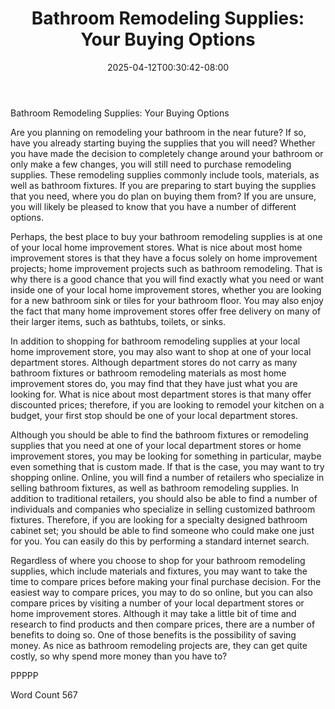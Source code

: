 ﻿---
title: "Bathroom Remodeling Supplies: Your Buying Options"
date: 2025-04-12T00:30:42-08:00
description: "Bathroom Remodeling Tips for Web Success"
featured_image: "/images/Bathroom Remodeling.jpg"
tags: ["Bathroom Remodeling"]
---

Bathroom Remodeling Supplies: Your Buying Options

Are you planning on remodeling your bathroom in the near future?  If so, have you already starting buying the supplies that you will need?  Whether you have made the decision to completely change around your bathroom or only make a few changes, you will still need to purchase remodeling supplies. These remodeling supplies commonly include tools, materials, as well as bathroom fixtures.  If you are preparing to start buying the supplies that you need, where you do plan on buying them from?  If you are unsure, you will likely be pleased to know that you have a number of different options. 

Perhaps, the best place to buy your bathroom remodeling supplies is at one of your local home improvement stores. What is nice about most home improvement stores is that they have a focus solely on home improvement projects; home improvement projects such as bathroom remodeling.  That is why there is a good chance that you will find exactly what you need or want inside one of your local home improvement stores, whether you are looking for a new bathroom sink or tiles for your bathroom floor.  You may also enjoy the fact that many home improvement stores offer free delivery on many of their larger items, such as bathtubs, toilets, or sinks.  

In addition to shopping for bathroom remodeling supplies at your local home improvement store, you may also want to shop at one of your local department stores. Although department stores do not carry as many bathroom fixtures or bathroom remodeling materials as most home improvement stores do, you may find that they have just what you are looking for. What is nice about most department stores is that many offer discounted prices; therefore, if you are looking to remodel your kitchen on a budget, your first stop should be one of your local department stores.  

Although you should be able to find the bathroom fixtures or remodeling supplies that you need at one of your local department stores or home improvement stores, you may be looking for something in particular, maybe even something that is custom made.  If that is the case, you may want to try shopping online. Online, you will find a number of retailers who specialize in selling bathroom fixtures, as well as bathroom remodeling supplies. In addition to traditional retailers, you should also be able to find a number of individuals and companies who specialize in selling customized bathroom fixtures. Therefore, if you are looking for a specialty designed bathroom cabinet set; you should be able to find someone who could make one just for you. You can easily do this by performing a standard internet search.

Regardless of where you choose to shop for your bathroom remodeling supplies, which include materials and fixtures, you may want to take the time to compare prices before making your final purchase decision. For the easiest way to compare prices, you may to do so online, but you can also compare prices by visiting a number of your local department stores or home improvement stores. Although it may take a little bit of time and research to find products and then compare prices, there are a number of benefits to doing so. One of those benefits is the possibility of saving money. As nice as bathroom remodeling projects are, they can get quite costly, so why spend more money than you have to?

PPPPP

Word Count 567

